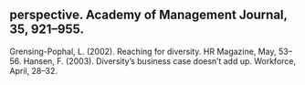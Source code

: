 ## perspective. Academy of Management Journal, 35, 921–955.

Grensing-Pophal, L. (2002). Reaching for diversity. HR Magazine, May, 53–56. Hansen, F. (2003). Diversity’s business case doesn’t add up. Workforce, April, 28–32.